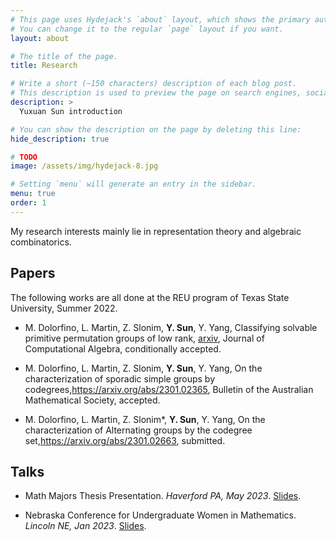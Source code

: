 ```yaml
---
# This page uses Hydejack's `about` layout, which shows the primary author's picture and about text at the top.
# You can change it to the regular `page` layout if you want.
layout: about

# The title of the page.
title: Research

# Write a short (~150 characters) description of each blog post.
# This description is used to preview the page on search engines, social media, etc.
description: >
  Yuxuan Sun introduction

# You can show the description on the page by deleting this line:
hide_description: true

# TODO
image: /assets/img/hydejack-8.jpg

# Setting `menu` will generate an entry in the sidebar.
menu: true
order: 1
---
```


My research interests mainly lie in representation theory and algebraic combinatorics.

## Papers

The following works are all done at the REU program of Texas State University, Summer 2022.

* M. Dolorfino, L. Martin, Z. Slonim, **Y. Sun**, Y. Yang, Classifying solvable primitive permutation groups of low rank, [arxiv](https://arxiv.org/abs/2211.16558), Journal of Computational Algebra, conditionally accepted.

* M. Dolorfino, L. Martin, Z. Slonim, **Y. Sun**, Y. Yang, On the characterization of sporadic simple groups by codegrees,https://arxiv.org/abs/2301.02365, Bulletin of the Australian Mathematical Society, accepted.

* M. Dolorfino, L. Martin, Z. Slonim*, **Y. Sun**, Y. Yang, On the characterization of Alternating groups by the codegree set,https://arxiv.org/abs/2301.02663, submitted.

## Talks

* Math Majors Thesis Presentation. *Haverford PA, May 2023*. [Slides](/assets/files/thesisPre.pdf).

* Nebraska Conference for Undergraduate Women in Mathematics. *Lincoln NE, Jan 2023*. [Slides](/assets/files/AnTalk.pdf).

